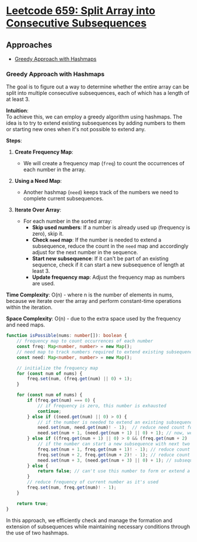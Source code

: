 # [Leetcode 659: Split Array into Consecutive Subsequences](https://leetcode.com/problems/split-array-into-consecutive-subsequences/)

## Approaches

- [Greedy Approach with Hashmaps](#greedy-approach-with-hashmaps)

### Greedy Approach with Hashmaps

The goal is to figure out a way to determine whether the entire array can be split into multiple consecutive subsequences, each of which has a length of at least 3.

**Intuition**:  
To achieve this, we can employ a greedy algorithm using hashmaps. The idea is to try to extend existing subsequences by adding numbers to them or starting new ones when it's not possible to extend any.

**Steps**:
1. **Create Frequency Map**: 
   - We will create a frequency map (`freq`) to count the occurrences of each number in the array.

2. **Using a Need Map**:
   - Another hashmap (`need`) keeps track of the numbers we need to complete current subsequences.
   
3. **Iterate Over Array**:
   - For each number in the sorted array:
     - **Skip used numbers**: If a number is already used up (frequency is zero), skip it.
     - **Check `need` map**: If the number is needed to extend a subsequence, reduce the count in the `need` map and accordingly adjust for the next number in the sequence.
     - **Start new subsequence**: If it can't be part of an existing sequence, check if it can start a new subsequence of length at least 3.
     - **Update frequency map**: Adjust the frequency map as numbers are used.

**Time Complexity**: O(n) - where n is the number of elements in nums, because we iterate over the array and perform constant-time operations within the iteration.

**Space Complexity**: O(n) - due to the extra space used by the frequency and need maps.

```typescript
function isPossible(nums: number[]): boolean {
    // frequency map to count occurrences of each number
    const freq: Map<number, number> = new Map();
    // need map to track numbers required to extend existing subsequences
    const need: Map<number, number> = new Map();

    // initialize the frequency map
    for (const num of nums) {
        freq.set(num, (freq.get(num) || 0) + 1);
    }

    for (const num of nums) {
        if (freq.get(num) === 0) {
            // if frequency is zero, this number is exhausted
            continue;
        } else if ((need.get(num) || 0) > 0) {
            // if the number is needed to extend an existing subsequence
            need.set(num, need.get(num)! - 1);  // reduce need count for this number
            need.set(num + 1, (need.get(num + 1) || 0) + 1); // now, we need the next number
        } else if ((freq.get(num + 1) || 0) > 0 && (freq.get(num + 2) || 0) > 0) {
            // if the number can start a new subsequence with next two numbers available
            freq.set(num + 1, freq.get(num + 1)! - 1); // reduce count for num+1
            freq.set(num + 2, freq.get(num + 2)! - 1); // reduce count for num+2
            need.set(num + 3, (need.get(num + 3) || 0) + 1); // subsequently, we will need num+3
        } else {
            return false; // can't use this number to form or extend a subsequence
        }
        // reduce frequency of current number as it's used
        freq.set(num, freq.get(num)! - 1);
    }

    return true;
}
```

In this approach, we efficiently check and manage the formation and extension of subsequences while maintaining necessary conditions through the use of two hashmaps.

